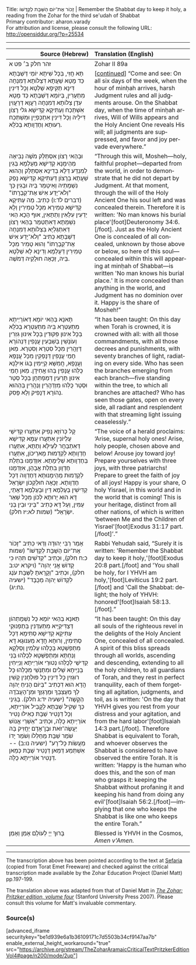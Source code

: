 <html>
<head></head>
<body>
Title: זָכוֹר אֶת־יוֹם הַשַּׁבָּת לְקַדְּשׁוֹ | Remember the Shabbat day to keep it holy, a reading from the Zohar for the third se'udah of Shabbat<br />
Primary contributor: aharon.varady<br />
For attribution and license, please consult the following URL: <a href="http://opensiddur.org/?p=25534">http://opensiddur.org/?p=25534</a>
<p />
<hr />

<table style="margin-left: auto;margin-right: auto;" class="draggable">
<thead><tr><th id="x" style="text-align: right;">Source (Hebrew)</th><th style="text-align: left;">Translation (English)</th></tr></thead>
<tbody>
<tr><td style="vertical-align:top;" width="46%">
<div class="liturgy" lang="he">
זהר חלק ב׳ פט א
</span></div></td>
 
<td style="vertical-align:top;" width="53%">
<div class="english" lang="en">
Zohar II 89a
</div></td></tr>


<tr><td style="vertical-align:top;" width="46%">
<div class="liturgy" lang="he">
תָּא חֲזִי, בְּכָל שִׁיתָא יוֹמֵי דְּשַׁבְּתָא כַּד מָטָא שַׁעֲתָא דִּצְלוֹתָא דְּמִנְחָה דִּינָא תַּקִּיפָא שַׁלְטָא וְכָל דִּינִין מִתְעָרִין, בְּיוֹמָא דְּשַׁבְּתָא כַּד מָטָא עִדַן צְלוֹתָא דְּמִנְחָה רַעֲוָא דְּרַעֲוִין אִשְׁתְּכַח וְעַתִּיקָא קַדִּישָׁא גלי רָצוֹן דִּילֵיהּ וְכָל דִּינִין אִתְכַּפְיָין וּמִשְׁתְּכַח רְעוּתָא וְחֶדְוָותָא בְּכֹלָּא.
</span></div></td>
 
<td style="vertical-align:top;" width="53%">
<div class="english" lang="en">
[<a href="https://opensiddur.org/prayers/solilunar/shabbat/seudah-shniyah/remember-the-shabbat-day-to-keep-it-holy-a-reading-from-the-zohar-for-the-second-seudah-of-shabbat/">continued</a>] “Come and see: On all six days of the week, when the hour of minḥah arrives, harsh Judgment rules and all judgments arouse. On the Shabbat day, when the time of minḥah arrives, Will of Wills appears and the Holy Ancient One reveals His will; all judgments are suppressed, and favor and joy pervade everywhere.”
</div></td></tr>


<tr><td style="vertical-align:top;" width="46%">
<div class="liturgy" lang="he">
וּבְהַאי רָצוֹן אִסְתַּלָּק מֹשֶׁה נְבִיאָה מְהֵימָנָא קַדִּישָׁא מֵעָלְמָא בְּגִין לְמִנְדַּע דְּלָא בְּדִינָא אִסְתַּלָּק וְהַהוּא שַׁעֲתָא בְּרָצוֹן דְּעַתִּיקָא קַדִּישָׁא נָפַק נִשְׁמָתֵיהּ וְאִיטָמַּר בֵּיהּ וּבְגִין כַּךְ "וְלֹא־יָדַע אִישׁ אֶת־קְבֻרָתוֹ" <span class="citation">(דברים לד:ו)</span> כְּתִיב. מַה עַתִּיקָא קַדִּישָׁא טְמִירָא מִכָּל טְמִירִין וְלָא יַדְעִין עִלָּאִין וְתַתָּאִין, אוּף הָכָא הַאי נִשְׁמְתָא דְּאִתְטַמַּר בְּהַאי רָצוֹן דְּאִתְגַּלְיָא בִּצְלוֹתָא דְּמִנְחָה דְּשַׁבְּתָא כְּתִיב "וְלֹא־יָדַע אִישׁ אֶת־קְבֻרָתוֹ" וְהוּא טָמִיר מִכָּל טְמִירִין דְּעָלְמָא וְדִינָא לָא שַׁלְטָא בֵּיהּ, זַכָּאָה חוּלָקֵיהּ דְּמֹשֶׁה.
</span></div></td>
 
<td style="vertical-align:top;" width="53%">
<div class="english" lang="en">
“Through this will, Mosheh—holy, faithful prophet—departed from the world, in order to demonstrate that he did not depart by Judgment. At that moment, through the will of the Holy Ancient One his soul left and was concealed therein. Therefore it is written: 'No man knows his burial place'[foot]Deuteronomy 34:6.[/foot]. Just as the Holy Ancient One is concealed of all concealed, unknown by those above or below, so here of this soul—concealed within this will appearing at minḥah of Shabbat—is written 'No man knows his burial place.' It is more concealed than anything in the world, and Judgment has no dominion over it. Happy is the share of Mosheh!”
</div></td></tr>


<tr><td style="vertical-align:top;" width="46%">
<div class="liturgy" lang="he">
תָּאנָא בְּהַאי יוֹמָא דְּאוֹרַיְיתָא מִתְעַטְּרָא בֵּיהּ מִתְעַטְּרָא בְּכֹלָּא בְּכָל אִינּוּן פִּקּוּדִין בְּכָל אִינּוּן גִּזְרִין וְעוֹנָשִׁין בְּשִׁבְעִין עֲנָפִין דִּנְהוֹרָא דְּזָהֲרִין מִכָּל סִטְרָא וְסִטְרָא. מַאן חָמֵי עֲנָפִין דְּנָפְקִין מִכָּל עֲנָפָא וַעֲנָפָא, חֲמִשָּׁא קַיְימִין בְּגוֹ אִילָנָא כֻּלְּהוּ עֲנָפִין בְּהוּ אֲחִידָן. מַאן חָמֵי אִינּוּן תַּרְעִין דְּמַפְתְּחָן בְּכָל סְטָר וּסְטָר כֻּלְּהוּ מִזְדַּהֲרִין וְנַהֲרִין בְּהַהוּא נְהוֹרָא דְּנָפִיק וְלָא פָּסִק.
</span></div></td>
 
<td style="vertical-align:top;" width="53%">
<div class="english" lang="en">
“It has been taught: On this day when Torah is crowned, it is crowned with all: with all those commandments, with all those decrees and punishments, with seventy branches of light, radiating on every side. Who has seen the branches emerging from each branch—five standing within the tree, to which all branches are attached? Who has seen those gates, open on every side, all radiant and resplendent with that streaming light issuing ceaselessly.”
</div></td></tr>


<tr><td style="vertical-align:top;" width="46%">
<div class="liturgy" lang="he">
קָל כָּרוֹזָא נָפִיק אִתְּעֲרוּ קַדִּישֵׁי עֶלְיוֹנִין אִתְּעֲרוּ עַמָּא קַדִּישָׁא דְּאִתְבַּחֲר לְעֵילָּא וְתַתָּא, אִתְּעֲרוּ חֶדְוָותָא לְקַדְמוּת מָארֵיכוֹן, אִתְּעֲרוּ בְּחֶדְוָותָא שְׁלֵימָתָא. אִזְדְּמָנוּ בִּתְלַת חֶדְוָון בִּתְלַת אֲבָהָן, אִזְדְּמָנוּ לְקַדְמוּת מְהֵימָנוּתָא דְּחֶדְוָוה דְּכָל חֶדְוָותָא. זַכָּאָה חוּלְקֵכוֹן יִשְׂרָאֵל קַדִּישִׁין בְּעָלְמָא דֵּין וּבְעָלְמָא דְּאָתֵי, דָּא הוּא יָרוּתָא לְכוֹן מִכָּל שְׁאַר עַמִּין, וְעַל דָּא כְּתִיב "בֵּינִי וּבֵין בְּנֵי יִשְׂרָאֵל" <span class="citation">(שמות לא:יז חלק)</span>. 
</span></div></td>
 
<td style="vertical-align:top;" width="53%">
<div class="english" lang="en">
“The voice of a herald proclaims: ‘Arise, supernal holy ones! Arise, holy people, chosen above and below! Arouse joy toward joy! Prepare yourselves with three joys, with three patriarchs! Prepare to greet the faith of joy of all joys! Happy is your share, O holy Yisrael, in this world and in the world that is coming! This is your heritage, distinct from all other nations, of which is written 'between Me and the Children of Yisrael'[foot]Exodus 31:17 part.[/foot]’.”
</div></td></tr>


<tr><td style="vertical-align:top;" width="46%">
<div class="liturgy" lang="he">
אָמַר רַבִּי יְהוּדָה וַדַּאי כְּתִיב "זָכוֹר אֶת־יוֹם הַשַּׁבָּת לְקַדְּשׁוֹ" <span class="citation">(שמות כ:ח חלק)</span>, וּכְתִיב "קְדֹשִׁים תִּהְיוּ כִּי קָדוֹשׁ אֲנִי יְהוָה" <span class="citation">(ויקרא יט:ב חלק)</span>, וּכְתִיב "וְקָרָאתָ לַשַּׁבָּת עֹנֶג לִקְדוֹשׁ יְהוָה מְכֻבָּד" (ישעיה נח:יג).
</span></div></td>
 
<td style="vertical-align:top;" width="53%">
<div class="english" lang="en">
Rabbi Yehudah said, “Surely it is written: 'Remember the Shabbat day to keep it holy,'[foot]Exodus 20:8 part.[/foot] and 'You shall be holy, for I YHVH am holy,'[foot]Leviticus 19:2 part.[/foot] and 'Call the Shabbat: delight; the holy of YHVH: honored'[foot]Isaiah 58:13.[/foot].”
</div></td></tr>


<tr><td style="vertical-align:top;" width="46%">
<div class="liturgy" lang="he">
תָּאנָא בְּהַאי יוֹמָא כָּל נִשְׁמָתְהוֹן דְּצַדִּיקַיָּיא מִתְעַדְּנִין בְּתַפְנוּקֵי עַתִּיקָא קַדִּישָׁא סְתִימָא דְּכָל סְתִימִין, וְרוּחָא חֲדָא מֵעִנּוּגָא דָּא מִתְפַּשְׁטָא בְּכֻלְּהוּ עָלְמִין וְסַלְּקָא וְנַחְתָּא וּמִתְפַּשְּׁטָא לְכֻלְּהוּ בְּנֵי קַדִּישֵׁי לְכֻלְּהוּ נְטוּרֵי אוֹרַיְיתָא וְנַיְיחִין בְּנַיְיחָא שְׁלִים וּמִתְנְשֵׁי מִכֻּלְּהוּ כָּל רוּגְזִין כָּל דִּינִין כָּל פּוּלְחָנִין קָשִׁין הֲדָא הוּא דִכְתִיב "בְּיוֹם הָנִיחַ יְהוָה לְךָ מֵעָצְבְּךָ וּמֵרָגְזֶךָ וּמִן־הָעֲבֹדָה הַקָּשָׁה" <span class="citation">(ישעיה יד:ג חלק)</span>. בְּגִינֵי כַּךְ שָׁקִיל שַׁבְּתָא לָקֳבֵיל אוֹרַיְיתָא, וְכָל דְּנָטִיר שַׁבָּת כְּאִילּוּ נָטִיר אוֹרַיְיתָא כֻלָּה, וּכְתִיב "אַשְׁרֵי אֱנוֹשׁ יַעֲשֶׂה־זֹּאת וּבֶן־אָדָם יַחֲזִיק בָּהּ שֹׁמֵר שַׁבָּת מֵחַלְּלוֹ וְשֹׁמֵר יָדוֹ מֵעֲשׂוֹת כָּל־רָע" <span class="citation">(ישעיה נו:ב)</span> -- אִשְׁתְּמַע דְּמַאן דְּנָטִיר שַׁבָּת כְּמַאן דְּנָטִיר אוֹרַיְיתָא כֻלָּה.
</span></div></td>
 
<td style="vertical-align:top;" width="53%">
<div class="english" lang="en">
“It has been taught: On this day all souls of the righteous revel in the delights of the Holy Ancient One, concealed of all concealed. A spirit of this bliss spreads through all worlds, ascending and descending, extending to all the holy children, to all guardians of Torah, and they rest in perfect tranquility, each of them forgetting all agitation, judgments, and toil, as is written: 'On the day that YHVH gives you rest from your distress and your agitation, and from the hard labor'[foot]Isaiah 14:3 part.[/foot]. Therefore Shabbat is equivalent to Torah, and whoever observes the Shabbat is considered to have observed the entire Torah. It is written: 'Happy is the human who does this, and the son of man who grasps it: keeping the Shabbat without profaning it and keeping his hand from doing any evil'[foot]Isaiah 56:2.[/foot]—implying that one who keeps the Shabbat is like one who keeps the entire Torah.”
</div></td></tr>


<tr><td style="vertical-align:top;" width="46%">
<div class="liturgy" lang="he">
בָּרוּךְ יְיָ לְעוֹלָם אָמֵן וְאָמֵן׃
</span></div></td>
 
<td style="vertical-align:top;" width="53%">
<div class="english" lang="en">
Blessed is YHVH in the Cosmos, <em>Amen v'Amen.</em>
</div></td></tr>
</tbody></table>

<hr />

The transcription above has been pointed according to the text at <a href="https://www.sefaria.org/Zohar.2.88b.11?vhe=Torat_Emet_Zohar&lang=he&with=all&lang2=he">Sefaria</a> (copied from Torat Emet Freeware) and checked against the critical transcription made available by the Zohar Education Project (Daniel Matt) pp.197-199.

The translation above was adapted from that of Daniel Matt in <em><a href="https://www.sup.org/books/title/?id=11996">The Zohar: Pritzker edition, volume four</a></em> (Stanford University Press 2007). Please consult this volume for Matt's invaluable commentary. 

<h3>Source(s)</h3>

[advanced_iframe securitykey="be1d939e6a1b36109171c7d5503b34cf9147aa7b" enable_external_height_workaround="true" src="https://archive.org/stream/TheZoharAramaicCriticalTextPritzkerEditionVol4#page/n200/mode/2up"]
</body>
</html>
